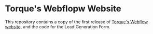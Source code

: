 # Torque's Webflopw Website
This repository contains a copy of the first release of [Torque's Webflow website](https://www.torquebyryder.com), and the code for the Lead Generation Form.